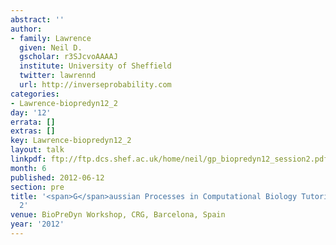 ```yaml
---
abstract: ''
author:
- family: Lawrence
  given: Neil D.
  gscholar: r3SJcvoAAAAJ
  institute: University of Sheffield
  twitter: lawrennd
  url: http://inverseprobability.com
categories:
- Lawrence-biopredyn12_2
day: '12'
errata: []
extras: []
key: Lawrence-biopredyn12_2
layout: talk
linkpdf: ftp://ftp.dcs.shef.ac.uk/home/neil/gp_biopredyn12_session2.pdf
month: 6
published: 2012-06-12
section: pre
title: '<span>G</span>aussian Processes in Computational Biology Tutorial: Session
  2'
venue: BioPreDyn Workshop, CRG, Barcelona, Spain
year: '2012'
---
```

